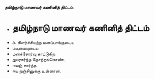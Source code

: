 **தமிழ்நாடு மாணவர் கணினித் திட்டம்**
- # தமிழ்நாடு மாணவர் கணினித் திட்டம்
- a. கிளர்ச்சியற்ற மனப்பாங்குடைய
- மடிமையுடைய
- மனச்சோர்வு காட்டுகிற
- துயரார்ந்த தோற்றங்கொண்ட
- ஈயஞ் சார்ந்த
- ஈய நஞ்சினுக்கு உள்ளான.

